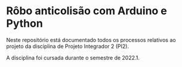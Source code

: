 # Rôbo anticolisão com Arduino e Python

Neste repositório está documentado todos os processos relativos ao projeto da disciplina de Projeto Integrador 2 (PI2).

A disciplina foi cursada durante o semestre de 2022.1.
